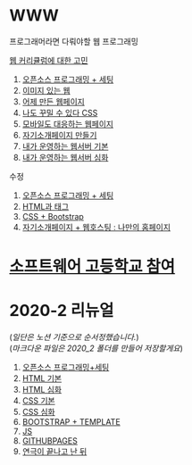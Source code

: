 # WWW
프로그래머라면 다뤄야할 웹 프로그래밍

[웹 커리큘럼에 대한 고민](curriculum.md)

1. [오픈소스 프로그래밍 + 세팅](documents/1.opensource+settings.md)
2. [이미지 있는 웹](documents/2.webWithImg.md)
3. [어제 만든 웹페이지](documents/3.yesterdayWeb.md)
4. [나도 꾸밀 수 있다 CSS](documents/4.css.md)
5. [모바일도 대응하는 웹페이지](documents/5.responsiveWeb.md)
6. [자기소개페이지 만들기](documents/6.introductionWeb.md)
7. [내가 운영하는 웹서버 기본](documents/7.myWebServer1.md)
8. [내가 운영하는 웹서버 심화](documents/8.myWebServer2.md)

수정
1. [오픈소스 프로그래밍 + 세팅](documents/1.opensource+settings.md)
2. [HTML과 태그](documents/2.web_tag.md)
3. [CSS + Bootstrap](documents/4.css_bootstrap.md)
4. [자기소개페이지 + 웹호스팅 : 나만의 홈페이지](documents/6.introductionWeb.md)

# [소프트웨어 고등학교 참여](SoftwareHighSchool/SoftwareHighschool.md)

# 2020-2 리뉴얼
(*일단은 노션 기준으로 순서정했습니다.*)  
(*마크다운 파일은 2020_2 폴더를 만들어 저장할게요*)
1. [오픈소스 프로그래밍+세팅]()
2. [HTML 기본]()
3. [HTML 심화]()
4. [CSS 기본](./2020_2/CSS_1.md)
5. [CSS 심화](./2020_2/CSS_2.md)
6. [BOOTSTRAP + TEMPLATE]()
7. [JS]()
8. [GITHUBPAGES]()
9. [연극이 끝나고 난 뒤](./2020_2/Jekyll.md)

